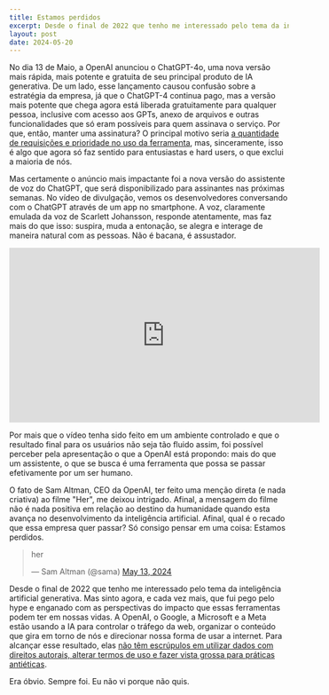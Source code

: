 ```yaml
---
title: Estamos perdidos
excerpt: Desde o final de 2022 que tenho me interessado pelo tema da inteligência artificial generativa. Mas sinto agora, e cada vez mais, que fui pego pelo hype e enganado com as perspectivas do impacto que essas ferramentas podem ter em nossas vidas.
layout: post
date: 2024-05-20
---
```



No dia 13 de Maio, a OpenAI anunciou o ChatGPT-4o, uma nova versão mais rápida, mais potente e gratuita de seu principal produto de IA generativa. De um lado, esse lançamento causou confusão sobre a estratégia da empresa, já que o ChatGPT-4 continua pago, mas a versão mais potente que chega agora está liberada gratuitamente para qualquer pessoa, inclusive com acesso aos GPTs, anexo de arquivos e outras funcionalidades que só eram possíveis para quem assinava o serviço. Por que, então, manter uma assinatura? O principal motivo seria [a quantidade de requisições e prioridade no uso da ferramenta](https://www.wired.com/story/with-gpt-4o-is-chatgpt-plus-still-worth-it/), mas, sinceramente, isso é algo que agora só faz sentido para entusiastas e hard users, o que exclui a maioria de nós.

Mas certamente o anúncio mais impactante foi a nova versão do assistente de voz do ChatGPT, que será disponibilizado para assinantes nas próximas semanas. No vídeo de divulgação, vemos os desenvolvedores conversando com o ChatGPT através de um app no smartphone. A voz, claramente emulada da voz de Scarlett Johansson, responde atentamente, mas faz mais do que isso: suspira, muda a entonação, se alegra e interage de maneira natural com as pessoas. Não é bacana, é assustador.

<p class="aspect-ratio aspect-ratio--16x9">
  <iframe
    class="aspect-ratio--object"
    width="560"
    height="315"
    src="https://youtu.be/1uM8jhcqDP0?si=U5Je5s9Ng0CX0jBX"
    frameborder="0"
    allowfullscreen></iframe>
</p>

Por mais que o vídeo tenha sido feito em um ambiente controlado e que o resultado final para os usuários não seja tão fluido assim, foi possível perceber pela apresentação o que a OpenAI está propondo: mais do que um assistente, o que se busca é uma ferramenta que possa se passar efetivamente por um ser humano.

O fato de Sam Altman, CEO da OpenAI, ter feito uma menção direta (e nada criativa) ao filme "Her", me deixou intrigado. Afinal, a mensagem do filme não é nada positiva em relação ao destino da humanidade quando esta avança no desenvolvimento da inteligência artificial. Afinal, qual é o recado que essa empresa quer passar? Só consigo pensar em uma coisa: Estamos perdidos.

<blockquote class="twitter-tweet"><p lang="qst" dir="ltr">her</p>&mdash; Sam Altman (@sama) <a href="https://twitter.com/sama/status/1790075827666796666?ref_src=twsrc%5Etfw">May 13, 2024</a></blockquote> <script async src="https://platform.twitter.com/widgets.js" charset="utf-8"></script>

Desde o final de 2022 que tenho me interessado pelo tema da inteligência artificial generativa. Mas sinto agora, e cada vez mais, que fui pego pelo hype e enganado com as perspectivas do impacto que essas ferramentas podem ter em nossas vidas. A OpenAI, o Google, a Microsoft e a Meta estão usando a IA para controlar o tráfego da web, organizar o conteúdo que gira em torno de nós e direcionar nossa forma de usar a internet. Para alcançar esse resultado, elas [não têm escrúpulos em utilizar dados com direitos autorais, alterar termos de uso e fazer vista grossa para práticas antiéticas](https://podcasts.apple.com/us/podcast/intelig%C3%AAncia-artificial-na-educa%C3%A7%C3%A3o-04-a-corrida-em/id967600465?i=1000655170551).

Era óbvio. Sempre foi. Eu não vi porque não quis.
